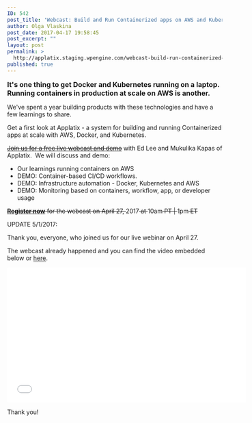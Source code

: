 ```yaml
---
ID: 542
post_title: 'Webcast: Build and Run Containerized apps on AWS and Kubernetes'
author: Olga Vlaskina
post_date: 2017-04-17 19:58:45
post_excerpt: ""
layout: post
permalink: >
  http://applatix.staging.wpengine.com/webcast-build-run-containerized-apps-aws-kubernetes/
published: true
---
```

<p><strong><span style="font-size: 16px;">It's one thing to get Docker and Kubernetes running on a laptop. Running containers in production at scale on AWS is another.</span></strong></p>
<p class="p1">We've spent a year building products with these technologies and have a few learnings to share. </p>
<p class="p1">Get a first look at Applatix - a system for building and running Containerized apps at scale with AWS, Docker, and Kubernetes. </p>
<p class="p1"><del><a href="https://pages.applatix.com/acton/media/25513/webcast-build-and-run-containerized-apps-on-aws-and-kubernetes-applatix">Join us for a free live webcast and demo</a></del> with Ed Lee and Mukulika Kapas of Applatix.  We will discuss and demo:</p>
<ul>
	<li class="p1">Our learnings running containers on AWS </li>
	<li class="p1">DEMO: Container-based CI/CD workflows.</li>
	<li class="p1">DEMO: Infrastructure automation - Docker, Kubernetes and AWS</li>
	<li class="p1">DEMO: Monitoring based on containers, workflow, app, or developer usage</li>
</ul>
<p><del><a href="https://pages.applatix.com/acton/media/25513/webcast-build-and-run-containerized-apps-on-aws-and-kubernetes-applatix"><strong>Register now</strong></a> for the webcast on April 27, </del>2017<del> at </del>10am<del> PT | </del>1pm<del> ET</del></p>
<p>UPDATE 5/1/2017:</p>
<p>Thank you, everyone, who joined us for our live webinar on April 27.</p>
<p>The webcast already happened and you can find the video embedded below or <a href="https://applatix.com/video-form-webcast-build-run-containerized-apps-aws-kubernetes/">here</a>.</p>
<p><iframe src="//www.youtube.com/embed/IFkzkdkL9aI" width="560" height="315" frameborder="0" allowfullscreen="allowfullscreen"></iframe></p>
<p>Thank you!</p>